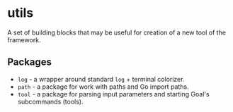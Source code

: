 # utils
A set of building blocks that may be useful for creation
of a new tool of the framework.

## Packages
* `log` - a wrapper around standard `log` + terminal colorizer.
* `path` - a package for work with paths and Go import paths.
* `tool` - a package for parsing input parameters and starting Goal's subcommands (tools).
